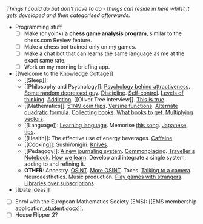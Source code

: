 *Things I could do but don't have to do - things can reside in here whilst it gets developed and then categorised afterwards.*

- Programming stuff
	- [ ] Make (or yoink) a **chess game analysis program**, similar to the chess.com Review feature.
	- [ ] Make a chess bot trained only on my games.
	- [ ] Make a chat bot that can learns the same language as me at the exact same rate.
	- [ ] Work on my morning briefing app.
 - [[Welcome to the Knowledge Cottage]]
	 - [[Sleep]]: 
	 - [[Philosophy and Psychology]]: [Psychology behind attractiveness](https://www.youtube.com/watch?v=Vh0hj9ZD9FY). [Some random depressed guy](https://www.youtube.com/@LukeWeast/videos). [Discipline](https://www.youtube.com/watch?v=SUWku43ITRY). [Self-control](https://www.youtube.com/watch?v=dgRSfhoHE4g). [Levels of thinking](https://www.youtube.com/watch?v=kse87ocS0Uo). [Addiction](https://www.youtube.com/watch?v=R4NkxrHzzyo). [[Oliver Tree interview]]. [This is true](https://www.youtube.com/watch?v=kGdbTnDPjDw). 
	 - [[Mathematics]]: [51/49 coin flips](https://www.youtube.com/watch?v=9VwOn5x7VAs). [Versine functions](https://en.wikipedia.org/wiki/Versine#:~:text=The%20versine%20or%20versed%20sine,notably%20the%20coversine%20and%20haversine.). [Alternate quadratic formula](https://www.youtube.com/watch?v=7gJdMEIBGSg). [Collecting books](https://www.youtube.com/watch?v=vX9ouuk6Myc). [What books to get](https://www.youtube.com/watch?v=-mfaMbraEkU). [Multiplying vectors](https://www.youtube.com/watch?v=htYh-Tq7ZBI).
	 - [[Language]]: [Learning language](https://www.youtube.com/watch?v=MqR3K1alUio). Memorise [this song](https://www.youtube.com/watch?v=L844aqBgFh8). [Japanese tips](https://www.youtube.com/watch?v=4aTWrkHuxVQ).
	 - [[Health]]: The effective use of energy beverages. [Caffeine](https://www.youtube.com/watch?v=mQAqh_MJWeI).
	 - [[Cooking]]: Sushi/onigiri. [Knives](https://www.youtube.com/watch?v=Pd88VqUv2_w).
	 - [[Pedagogy]]: [A new journaling system](https://www.youtube.com/watch?v=3B9Ojm_rhOk). [Commonplacing](https://www.youtube.com/watch?v=IuaI_XOIgzE). [Traveller's Notebook](https://www.youtube.com/watch?v=6DRFndboJL8). [How we learn](https://www.youtube.com/watch?v=4xjrCn4jdPo). Develop and integrate a single system, adding to and refining it.
	 - **OTHER**: Ancestry. [OSINT](https://www.youtube.com/watch?v=7PAk1wsy3VI). [More OSINT](https://www.youtube.com/watch?v=HORzekIiZZ0). Taxes. [Talking to a camera](https://www.youtube.com/watch?v=-asNGo75Wv8). Neuroaesthetics. Music production. [Play games with strangers](https://www.youtube.com/watch?v=IKAaSIniTtk). [Libraries over subscriptions](https://www.youtube.com/watch?v=eHU8p-ciXtk).
 - [[Date Ideas]]
- [ ] Enrol with the European Mathematics Society (EMS): [[EMS membership application_student.docx]].
- [ ] House Flipper 2?